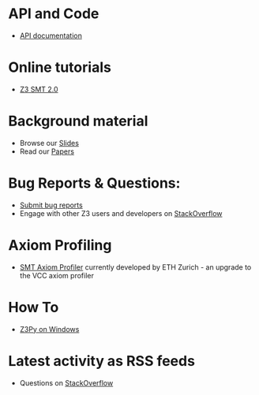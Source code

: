 # API and Code
* [API documentation](https://z3prover.github.io/api/html/index.html)
<!---
* [Implementation (doxygen) documentation](http://research.microsoft.com/en-us/um/redmond/projects/z3/code/index.html)
--->

# Online tutorials
* [Z3 SMT 2.0](https://jfmc.github.io/z3-play/)

<!---
* [Z3 fixed-points](http://rise4fun.com/Z3/tutorialcontent/fixedpoints)
* [Z3 strategies](http://rise4fun.com/Z3/tutorial/strategies)
--->

# Background material
* Browse our [Slides](Slides)
* Read our [Papers](Publications)

# Bug Reports & Questions:
* [Submit bug reports](https://github.com/Z3Prover/z3/issues/new)
* Engage with other Z3 users and developers on [StackOverflow](http://stackoverflow.com/questions/tagged/z3)

# Axiom Profiling
* [SMT Axiom Profiler](https://bitbucket.org/viperproject/axiom-profiler) currently developed by ETH Zurich - an upgrade to the VCC axiom profiler

# How To
* [Z3Py on Windows](https://github.com/Z3Prover/z3/wiki/Using-Z3Py-on-Windows)

# Latest activity as RSS feeds
* Questions on [StackOverflow](http://stackoverflow.com/feeds/tag/z3)